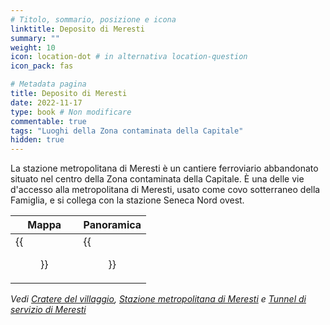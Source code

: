 ```yaml
---
# Titolo, sommario, posizione e icona
linktitle: Deposito di Meresti
summary: ""
weight: 10
icon: location-dot # in alternativa location-question
icon_pack: fas

# Metadata pagina
title: Deposito di Meresti
date: 2022-11-17
type: book # Non modificare
commentable: true
tags: "Luoghi della Zona contaminata della Capitale"
hidden: true
---
```




La stazione metropolitana di Meresti è un cantiere ferroviario abbandonato situato nel centro della Zona contaminata della Capitale. È una delle vie d'accesso alla metropolitana di Meresti, usato come covo sotterraneo della Famiglia, e si collega con la stazione Seneca Nord ovest. 

| Mappa                                         | Panoramica                                |
| --------------------------------------------- | ----------------------------------------- |
| {{<figure src="Meresti_Trainyard_loc.webp">}} | {{<figure src="Meresti_Trainyard.webp">}} |

*Vedi [Cratere del villaggio](../cratere-del-villaggio), [Stazione metropolitana di Meresti](stazione-metropolitana-di-meresti) e [Tunnel di servizio di Meresti](tunnel-di-servizio-di-meresti)*


